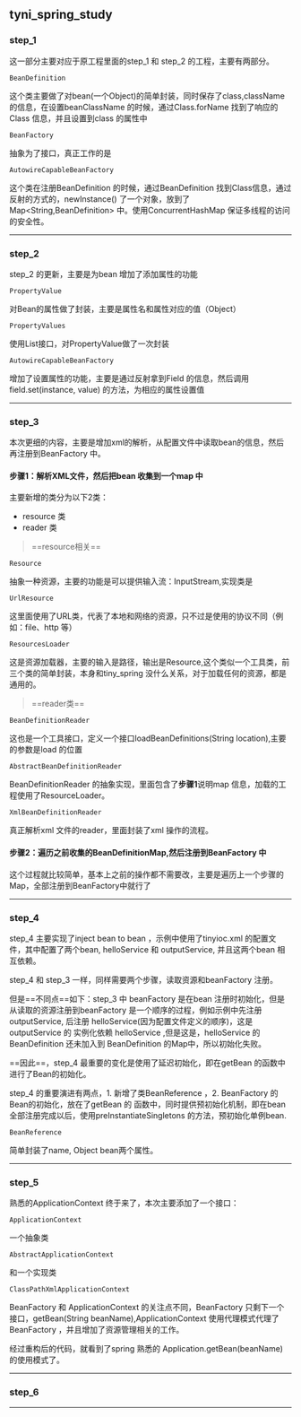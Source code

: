 ## tyni_spring_study

### step_1

这一部分主要对应于原工程里面的step_1 和 step_2 的工程，主要有两部分。


```
BeanDefinition
```
这个类主要做了对bean(一个Object)的简单封装，同时保存了class,className 的信息，在设置beanClassName 的时候，通过Class.forName 找到了响应的Class 信息，并且设置到class 的属性中


```
BeanFactory
```
抽象为了接口，真正工作的是

```
AutowireCapableBeanFactory
```
这个类在注册BeanDefinition 的时候，通过BeanDefinition 找到Class信息，通过反射的方式的，newInstance() 了一个对象，放到了Map<String,BeanDefinition> 中。使用ConcurrentHashMap 保证多线程的访问的安全性。

---
### step_2

step_2 的更新，主要是为bean 增加了添加属性的功能

```
PropertyValue
```
对Bean的属性做了封装，主要是属性名和属性对应的值（Object）


```
PropertyValues
```
使用List接口，对PropertyValue做了一次封装


```
AutowireCapableBeanFactory
```
增加了设置属性的功能，主要是通过反射拿到Field 的信息，然后调用field.set(instance, value) 的方法，为相应的属性设置值



---

### step_3

本次更细的内容，主要是增加xml的解析，从配置文件中读取bean的信息，然后再注册到BeanFactory 中。

#### 步骤1：解析XML文件，然后把bean 收集到一个map 中

主要新增的类分为以下2类：

- resource 类
- reader 类


> ==resource相关==

```
Resource
```
抽象一种资源，主要的功能是可以提供输入流：InputStream,实现类是

```
UrlResource
```
这里面使用了URL类，代表了本地和网络的资源，只不过是使用的协议不同（例如：file、http 等）


```
ResourcesLoader
```
这是资源加载器，主要的输入是路径，输出是Resource,这个类似一个工具类，前三个类的简单封装，本身和tiny_spring 没什么关系，对于加载任何的资源，都是 通用的。


> ==reader类==

```
BeanDefinitionReader
```
这也是一个工具接口，定义一个接口loadBeanDefinitions(String location),主要的参数是load 的位置


```
AbstractBeanDefinitionReader
```
BeanDefinitionReader 的抽象实现，里面包含了**步骤1**说明map 信息，加载的工程使用了ResourceLoader。


```
XmlBeanDefinitionReader
```
真正解析xml 文件的reader，里面封装了xml 操作的流程。




#### 步骤2：遍历之前收集的BeanDefinitionMap,然后注册到BeanFactory 中

这个过程就比较简单，基本上之前的操作都不需要改，主要是遍历上一个步骤的Map，全部注册到BeanFactory中就行了


---

### step_4

step_4 主要实现了inject bean to bean ，示例中使用了tinyioc.xml 的配置文件，其中配置了两个bean, helloService 和 outputService, 并且这两个bean 相互依赖。

step_4 和 step_3 一样，同样需要两个步骤，读取资源和beanFactory 注册。

但是==不同点==如下：step_3 中 beanFactory 是在bean 注册时初始化，但是从读取的资源注册到beanFactory 是一个顺序的过程，例如示例中先注册 outputService, 后注册 helloService(因为配置文件定义的顺序)，这是outputService 的 实例化依赖 helloService ,但是这是，helloService 的BeanDefinition 还未加入到 BeanDefinition 的Map中，所以初始化失败。

==因此==，step_4 最重要的变化是使用了延迟初始化，即在getBean 的函数中进行了Bean的初始化。

step_4 的重要演进有两点，1. 新增了类BeanReference ，2. BeanFactory 的Bean的初始化，放在了getBean 的 函数中，同时提供预初始化机制，即在bean 全部注册完成以后，使用preInstantiateSingletons 的方法，预初始化单例bean.


```
BeanReference
```

简单封装了name, Object bean两个属性。

---

### step_5

熟悉的ApplicationContext 终于来了，本次主要添加了一个接口：

```
ApplicationContext
```
一个抽象类

```
AbstractApplicationContext
```
和一个实现类 

```
ClassPathXmlApplicationContext
```


BeanFactory 和 ApplicationContext 的关注点不同，BeanFactory 只剩下一个接口，getBean(String beanName),ApplicationContext 使用代理模式代理了BeanFactory ，并且增加了资源管理相关的工作。

经过重构后的代码，就看到了spring 熟悉的 Application.getBean(beanName) 的使用模式了。

---

### step_6

---


